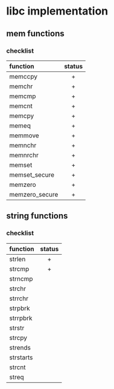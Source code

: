 
# libc implementation

## mem functions

### checklist

| function         | status |
|:---------------- |:------:|
| memccpy          |    +   |
| memchr           |    +   |
| memcmp           |    +   |
| memcnt           |    +   |
| memcpy           |    +   |
| memeq            |    +   |
| memmove          |    +   |
| memnchr          |    +   |
| memnrchr         |    +   |
| memset           |    +   |
| memset\_secure   |    +   |
| memzero          |    +   |
| memzero\_secure  |    +   |

## string functions

### checklist

| function  | status |
|:--------- |:------:|
| strlen    |    +   |
| strcmp    |    +   |
| strncmp   |        |
| strchr    |        |
| strrchr   |        |
| strpbrk   |        |
| strrpbrk  |        |
| strstr    |        |
| strcpy    |        |
| strends   |        |
| strstarts |        |
| strcnt    |        |
| streq     |        |

